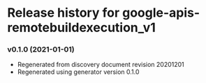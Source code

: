 # Release history for google-apis-remotebuildexecution_v1

### v0.1.0 (2021-01-01)

* Regenerated from discovery document revision 20201201
* Regenerated using generator version 0.1.0

